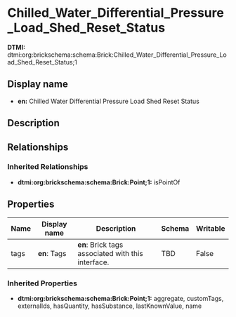 # Chilled_Water_Differential_Pressure_Load_Shed_Reset_Status
**DTMI:** dtmi:org:brickschema:schema:Brick:Chilled_Water_Differential_Pressure_Load_Shed_Reset_Status;1
## Display name
- **en:** Chilled Water Differential Pressure Load Shed Reset Status
## Description
## Relationships
### Inherited Relationships
* **dtmi:org:brickschema:schema:Brick:Point;1:** isPointOf
## Properties
|Name|Display name|Description|Schema|Writable|
|-|-|-|-|-|
|tags|**en**: Tags|**en**: Brick tags associated with this interface.|TBD|False|
### Inherited Properties
* **dtmi:org:brickschema:schema:Brick:Point;1:** aggregate, customTags, externalIds, hasQuantity, hasSubstance, lastKnownValue, name
